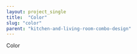 ```yaml
---
layout: project_single
title:  "Color"
slug: "color"
parent: "kitchen-and-living-room-combo-design"
---
```

Color